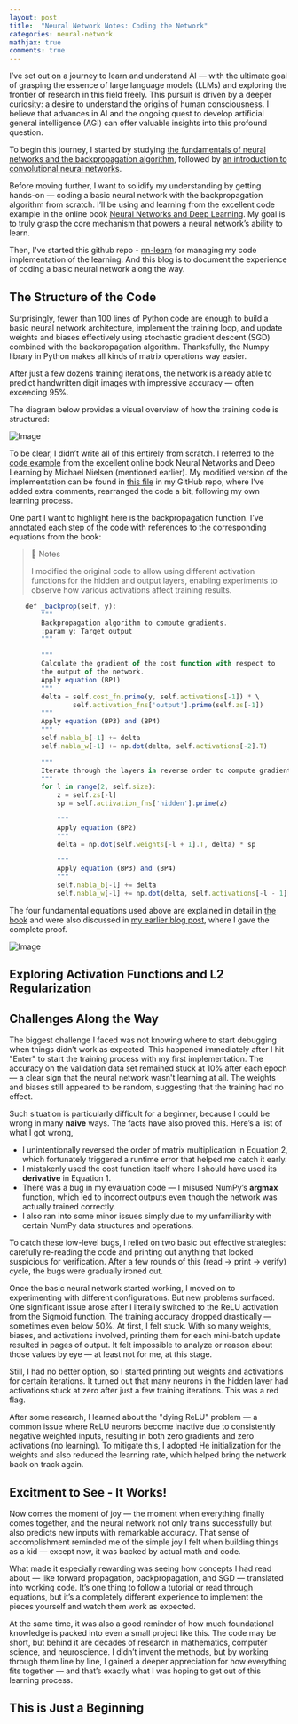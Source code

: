 ```yaml
---
layout: post
title:  "Neural Network Notes: Coding the Network"
categories: neural-network
mathjax: true
comments: true
---
```


I’ve set out on a journey to learn and understand AI — with the ultimate goal of grasping the essence of large language models (LLMs) and exploring the frontier of research in this field freely. This pursuit is driven by a deeper curiosity: a desire to understand the origins of human consciousness. I believe that advances in AI and the ongoing quest to develop artificial general intelligence (AGI) can offer valuable insights into this profound question.

To begin this journey, I started by studying [the fundamentals of neural networks and the backpropagation algorithm](https://wayne82.github.io/neural-network/2025/03/30/Neural-Network-Notes-The-Basics-and-Backpropagation.html), followed by [an introduction to convolutional neural networks](https://wayne82.github.io/neural-network/2025/05/15/Neural-Network-Notes-CNN.html).

Before moving further, I want to solidify my understanding by getting hands-on — coding a basic neural network with the backpropagation algorithm from scratch. I’ll be using and learning from the excellent code example in the online book [Neural Networks and Deep Learning](http://neuralnetworksanddeeplearning.com/chap1.html#implementing_our_network_to_classify_digits). My goal is to truly grasp the core mechanism that powers a neural network’s ability to learn.

Then, I've started this github repo - [nn-learn](https://github.com/Wayne82/nn-learn) for managing my code implementation of the learning. And this blog is to document the experience of coding a basic neural network along the way.

## The Structure of the Code
Surprisingly, fewer than 100 lines of Python code are enough to build a basic neural network architecture, implement the training loop, and update weights and biases effectively using stochastic gradient descent (SGD) combined with the backpropagation algorithm. Thanksfully, the Numpy library in Python makes all kinds of matrix operations way easier.

After just a few dozens training iterations, the network is already able to predict handwritten digit images with impressive accuracy — often exceeding 95%.

The diagram below provides a visual overview of how the training code is structured:

![Image](/assets/images/neural%20network%20code%20structure.png)

To be clear, I didn’t write all of this entirely from scratch. I referred to the [code example](https://github.com/mnielsen/neural-networks-and-deep-learning) from the excellent online book Neural Networks and Deep Learning by Michael Nielsen (mentioned earlier). My modified version of the implementation can be found in [this file](https://github.com/Wayne82/nn-learn/blob/main/nnet.py) in my GitHub repo, where I’ve added extra comments, rearranged the code a bit, following my own learning process.

One part I want to highlight here is the backpropagation function. I’ve annotated each step of the code with references to the corresponding equations from the book:

> 📝 Notes
>
> I modified the original code to allow using different activation functions for the hidden and output layers, enabling experiments to observe how various activations affect training results.

```javascript
    def _backprop(self, y):
        """
        Backpropagation algorithm to compute gradients.
        :param y: Target output
        """

        """
        Calculate the gradient of the cost function with respect to
        the output of the network.
        Apply equation (BP1)
        """
        delta = self.cost_fn.prime(y, self.activations[-1]) * \
                self.activation_fns['output'].prime(self.zs[-1])
        """
        Apply equation (BP3) and (BP4)
        """
        self.nabla_b[-1] += delta
        self.nabla_w[-1] += np.dot(delta, self.activations[-2].T)

        """
        Iterate through the layers in reverse order to compute gradients
        """
        for l in range(2, self.size):
            z = self.zs[-l]
            sp = self.activation_fns['hidden'].prime(z)

            """
            Apply equation (BP2)
            """
            delta = np.dot(self.weights[-l + 1].T, delta) * sp

            """
            Apply equation (BP3) and (BP4)
            """
            self.nabla_b[-l] += delta
            self.nabla_w[-l] += np.dot(delta, self.activations[-l - 1].T)
```
The four fundamental equations used above are explained in detail in [the book](http://neuralnetworksanddeeplearning.com/chap2.html#the_four_fundamental_equations_behind_backpropagation) and were also discussed in [my earlier blog post](https://wayne82.github.io/neural-network/2025/03/30/Neural-Network-Notes-The-Basics-and-Backpropagation.html), where I gave the complete proof.

![Image](/assets/images/equations%20of%20backpropagation.png)

## Exploring Activation Functions and L2 Regularization

## Challenges Along the Way
The biggest challenge I faced was not knowing where to start debugging when things didn’t work as expected. This happened immediately after I hit "Enter" to start the training process with my first implementation. The accuracy on the validation data set remained stuck at 10% after each epoch — a clear sign that the neural network wasn't learning at all. The weights and biases still appeared to be random, suggesting that the training had no effect.

Such situation is particularly difficult for a beginner, because I could be wrong in many **naive** ways. The facts have also proved this. Here’s a list of what I got wrong,
* I unintentionally reversed the order of matrix multiplication in Equation 2, which fortunately triggered a runtime error that helped me catch it early.
* I mistakenly used the cost function itself where I should have used its **derivative** in Equation 1.
* There was a bug in my evaluation code — I misused NumPy’s **argmax** function, which led to incorrect outputs even though the network was actually trained correctly.
* I also ran into some minor issues simply due to my unfamiliarity with certain NumPy data structures and operations.

To catch these low-level bugs, I relied on two basic but effective strategies: carefully re-reading the code and printing out anything that looked suspicious for verification. After a few rounds of this (read → print → verify) cycle, the bugs were gradually ironed out.

Once the basic neural network started working, I moved on to experimenting with different configurations. But new problems surfaced. One significant issue arose after I literally switched to the ReLU activation from the Sigmoid function. The training accuracy dropped drastically — sometimes even below 50%. At first, I felt stuck. With so many weights, biases, and activations involved, printing them for each mini-batch update resulted in pages of output. It felt impossible to analyze or reason about those values by eye — at least not for me, at this stage.

Still, I had no better option, so I started printing out weights and activations for certain iterations. It turned out that many neurons in the hidden layer had activations stuck at zero after just a few training iterations. This was a red flag.

After some research, I learned about the "dying ReLU" problem — a common issue where ReLU neurons become inactive due to consistently negative weighted inputs, resulting in both zero gradients and zero activations (no learning). To mitigate this, I adopted He initialization for the weights and also reduced the learning rate, which helped bring the network back on track again.

## Excitment to See - It Works!
Now comes the moment of joy — the moment when everything finally comes together, and the neural network not only trains successfully but also predicts new inputs with remarkable accuracy. That sense of accomplishment reminded me of the simple joy I felt when building things as a kid — except now, it was backed by actual math and code.

What made it especially rewarding was seeing how concepts I had read about — like forward propagation, backpropagation, and SGD — translated into working code. It’s one thing to follow a tutorial or read through equations, but it’s a completely different experience to implement the pieces yourself and watch them work as expected.

At the same time, it was also a good reminder of how much foundational knowledge is packed into even a small project like this. The code may be short, but behind it are decades of research in mathematics, computer science, and neuroscience. I didn’t invent the methods, but by working through them line by line, I gained a deeper appreciation for how everything fits together — and that’s exactly what I was hoping to get out of this learning process.

## This is Just a Beginning
